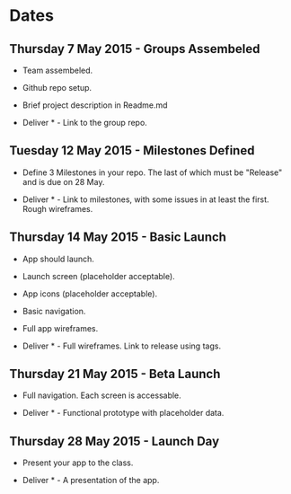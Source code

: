 # Dates

## Thursday 7 May 2015 - Groups Assembeled

* Team assembeled.

* Github repo setup.

* Brief project description in Readme.md

* Deliver * - Link to the group repo.

## Tuesday 12 May 2015 - Milestones Defined

* Define 3 Milestones in your repo.  The last of which must be "Release" and is due on 28 May.

* Deliver * - Link to milestones, with some issues in at least the first.  Rough wireframes.

## Thursday 14 May 2015 - Basic Launch

* App should launch.

* Launch screen (placeholder acceptable).

* App icons (placeholder acceptable).

* Basic navigation.

* Full app wireframes.

* Deliver * - Full wireframes.  Link to release using tags.

## Thursday 21 May 2015 - Beta Launch

* Full navigation.  Each screen is accessable.

* Deliver * - Functional prototype with placeholder data.

## Thursday 28 May 2015 - Launch Day

* Present your app to the class.

* Deliver * - A presentation of the app.
